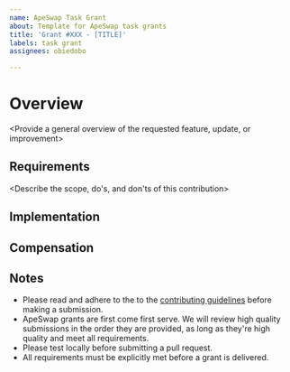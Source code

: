 ```yaml
---
name: ApeSwap Task Grant
about: Template for ApeSwap task grants
title: 'Grant #XXX - [TITLE]'
labels: task grant
assignees: obiedobo

---
```


# Overview
<Provide a general overview of the requested feature, update, or improvement>

## Requirements
<Describe the scope, do's, and don'ts of this contribution>

## Implementation
<Provide any notes on implementation here>

## Compensation
<Provide specifics on compensation here>

## Notes
- Please read and adhere to the to the [contributing guidelines](./CONTRIBUTING.md) before making a submission.
- ApeSwap grants are first come first serve. We will review high quality submissions in the order they are provided, as long as they're high quality and meet all requirements.
- Please test locally before submitting a pull request.
- All requirements must be explicitly met before a grant is delivered.
